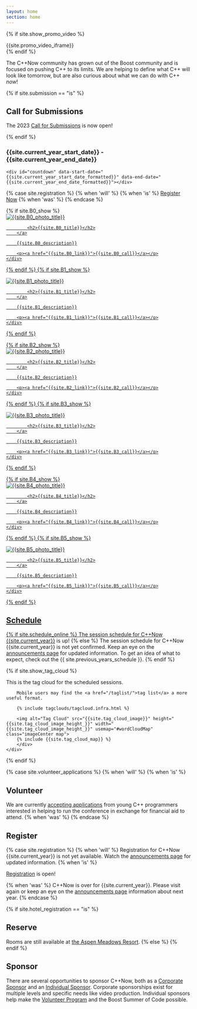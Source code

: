 ```yaml
---
layout: home
section: home
---
```


{% if site.show_promo_video %}
<div class="homeBoxes">
    <div class="homeBoxesLeft">
        {{site.promo_video_iframe}}
    </div>
</div>
{% endif %}

The C++Now community has grown out of the Boost community and is focused on pushing C++ to its limits. We are helping to define what C++ will look like tomorrow, but are also curious about what we can do with C++ <i>now</i>!

{% if site.submission == "is" %}

## Call for Submissions

The 2023 <a href="{{site.last_cfs}}">Call for Submissions</a> is now open!
<p> </p>
{% endif %}


<div class="textCenter">
    <h3>
        <span class="nowrap">{{site.current_year_start_date}}</span> - <span class="nowrap">{{site.current_year_end_date}}</span>
    </h3>

    <div id="countdown" data-start-date="{{site.current_year_start_date_formatted}}" data-end-date="{{site.current_year_end_date_formatted}}"></div>

{% case site.registration %}
  {% when 'will' %}
  {% when 'is' %}
    <a href="/registration/" class="buttonPrimaryLarge">Register Now</a>
  {% when 'was' %}
{% endcase %}


</div>

<div class="homeBoxes">
{% if site.B0_show %}
    <div class="homeBoxesLeft">
        <a href="{{site.B0_link}}" class="homeBoxesTitle" title="{{site.B0_photo_title}}">
            <img src="{{site.B0_photo}}" alt="{{site.B0_photo_title}}">

            <h2>{{site.B0_title}}</h2>
        </a>

        {{site.B0_description}}

        <p><a href="{{site.B0_link}}">{{site.B0_call}}</a></p>
    </div>
{% endif %}
{% if site.B1_show %}
    <div class="homeBoxesRight">
        <a href="{{site.B1_link}}" class="homeBoxesTitle" title="{{site.B1_photo_title}}">
            <img src="{{site.B1_photo}}" alt="{{site.B1_photo_title}}">

            <h2>{{site.B1_title}}</h2>
        </a>

        {{site.B1_description}}

        <p><a href="{{site.B1_link}}">{{site.B1_call}}</a></p>
    </div>
{% endif %}
</div>

<div class="homeBoxes">
{% if site.B2_show %}
    <div class="homeBoxesLeft">
        <a href="{{site.B2_link}}" class="homeBoxesTitle" title="{{site.B2_photo_title}}">
            <img src="{{site.B2_photo}}" alt="{{site.B2_photo_title}}">

            <h2>{{site.B2_title}}</h2>
        </a>

        {{site.B2_description}}

        <p><a href="{{site.B2_link}}">{{site.B2_call}}</a></p>
    </div>
{% endif %}
{% if site.B3_show %}
    <div class="homeBoxesRight">
        <a href="{{site.B3_link}}" class="homeBoxesTitle" title="{{site.B3_photo_title}}">
            <img src="{{site.B3_photo}}" alt="{{site.B3_photo_title}}">

            <h2>{{site.B3_title}}</h2>
        </a>

        {{site.B3_description}}

        <p><a href="{{site.B3_link}}">{{site.B3_call}}</a></p>
    </div>
{% endif %}
</div>

<div class="homeBoxes">
{% if site.B4_show %}
    <div class="homeBoxesLeft">
        <a href="{{site.B4_link}}" class="homeBoxesTitle" title="{{site.B4_photo_title}}">
            <img src="{{site.B4_photo}}" alt="{{site.B4_photo_title}}">

            <h2>{{site.B4_title}}</h2>
        </a>

        {{site.B4_description}}

        <p><a href="{{site.B4_link}}">{{site.B4_call}}</a></p>
    </div>
{% endif %}
{% if site.B5_show %}
    <div class="homeBoxesRight">
        <a href="{{site.B5_link}}" class="homeBoxesTitle" title="{{site.B5_photo_title}}">
            <img src="{{site.B5_photo}}" alt="{{site.B5_photo_title}}">

            <h2>{{site.B5_title}}</h2>
        </a>

        {{site.B5_description}}

        <p><a href="{{site.B5_link}}">{{site.B5_call}}</a></p>
    </div>
{% endif %}
</div>

<script type="application/ld+json">
{
  "@context": "https://schema.org",
  "@type": "Event",
  "name": "C++Now 2023",
  "startDate": "2023-05-07T15:00",
  "endDate": "2023-05-12T18:00",
  "image": [
    "http://cppnow.org/assets/img/theme/CppNowLogo.svg"
   ],
  "description": "{{ site.description }}",
  "offers": {
    "@type": "Offer",
    "url": "http://cppnow.org/registration/",
    "price": "1500",
    "priceCurrency": "USD",
    "availability": "http://schema.org/InStock",
    "validFrom": "2022-05-01T16:00",
    "offeredBy": {
        "@type": "Organization",
        "name": "Boost Libraries",
        "url": "http://boost.org/"
      },
    "seller": {
        "@type": "Organization",
        "name": "Boost Libraries",
        "url": "http://boost.org/"
      }
  },
  "organizer": {
    "@type": "Person",
    "familyName": "Steagall",
    "givenName": "Bob"},
  "audience": {
    "@type": "Audience",
    "audienceType": "C++ programmers"
  },
  "eventStatus": "http://schema.org/EventScheduled",
  "funder": {
    "@type": "Organization",
    "name": "Boost Libraries",
    "url": "http://boost.org/"
  },
  "inLanguage": "en",
  "isAccessibleForFree": false,
  "sponsor": [
    {
        "@type": "Organization",
        "name": "Bloomberg LP",
        "url": "http://techatbloomberg.com/"},
    {
        "@type": "Organization",
        "name": "C++ Alliance",
        "url": "http://cpp.al/"},
    {
        "@type": "Organization",
        "name": "Commvault",
        "url": "http://www.commvault.com/"},
    {
        "@type": "Organization",
        "name": "Ciere Consulting",
        "url": "http://ciere.com/"},
    {
        "@type": "Organization",
        "name": "Jet Brains",
        "url": "http://www.jetbrains.com/"}]
}
</script>

## Schedule

{% if site.schedule_online %}
The [session schedule for C++Now {{site.current_year}}](/schedule/) is up!
{% else %}
The session schedule for C++Now {{site.current_year}} is not yet confirmed. Keep an eye on the [announcements page](/announcements/) for updated information. To get an idea of what to expect, check out the {{ site.previous_years_schedule }}.
{% endif %}

{% if site.show_tag_cloud %}
<div class="homeBoxes">
    <div class="homeBoxesLeft">
        <div>
        This is the tag cloud for the scheduled sessions.


        Mobile users may find the <a href="/taglist/">tag list</a> a more useful format.

        {% include tagclouds/tagcloud.infra.html %}

        <img alt="Tag Cloud" src="{{site.tag_cloud_image}}" height="{{site.tag_cloud_image_height_}}" width="{{site.tag_cloud_image_height_}}" usemap="#wordCloudMap" class="imageCenter map">
        {% include {{site.tag_cloud_map}} %}
        </div>
    </div>
</div>
{% endif %}


{% case site.volunteer_applications %}
  {% when 'will' %}
  {% when 'is' %}
## Volunteer

We are currently <a href="/about/volunteer_program/">accepting applications</a> from young C++ programmers interested in helping to run the conference in exchange for financial aid to attend.
  {% when 'was' %}
{% endcase %}


## Register

{% case site.registration %}
  {% when 'will' %}
Registration for C++Now {{site.current_year}} is not yet available. Watch the [announcements page](/announcements/) for updated information.
  {% when 'is' %}

<a href="/registration/">Registration</a> is open!

  {% when 'was' %}
C++Now is over for {{site.current_year}}. Please visit again or keep an eye on the [announcements page](/announcements/) information about next year.
{% endcase %}

{% if site.hotel_registration == "is" %}
## Reserve

Rooms are still available at <a href="/location/lodging/" class="a">the Aspen Meadows Resort</a>.
{% else %}
{% endif %}

## Sponsor

There are several opportunities to sponsor C++Now, both as a [Corporate Sponsor](/about/corporate_sponsors/) and an [Individual Sponsor](/about/individual_sponsors/). Corporate sponsorships exist for multiple levels and specific needs like video production. Individual sponsors help make the [Volunteer Program](/about/volunteer_program/) and the Boost Summer of Code possible.
